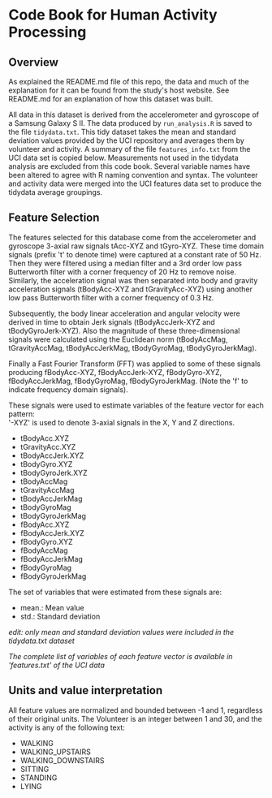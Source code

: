 # Code Book for Human Activity Processing
## Overview
As explained the README.md file of this repo, the data and much of the explanation for it can be found from the study's host website. See README.md for an explanation of how this dataset was built.

All data in this dataset is derived from the accelerometer and gyroscope of a Samsung Galaxy S II. The data produced by `run_analysis.R` is saved to the file `tidydata.txt`. This tidy dataset takes the mean and standard deviation values provided by the UCI repository and averages them by volunteer and activity. A summary of the file `features_info.txt` from the UCI data set is copied below. Measurements not used in the tidydata analysis are excluded from this code book. Several variable names have been altered to agree with R naming convention and syntax. The volunteer and activity data were merged into the UCI features data set to produce the tidydata average groupings. 

## Feature Selection 

The features selected for this database come from the accelerometer and gyroscope 3-axial raw signals tAcc-XYZ and tGyro-XYZ. These time domain signals (prefix 't' to denote time) were captured at a constant rate of 50 Hz. Then they were filtered using a median filter and a 3rd order low pass Butterworth filter with a corner frequency of 20 Hz to remove noise. Similarly, the acceleration signal was then separated into body and gravity acceleration signals (tBodyAcc-XYZ and tGravityAcc-XYZ) using another low pass Butterworth filter with a corner frequency of 0.3 Hz. 

Subsequently, the body linear acceleration and angular velocity were derived in time to obtain Jerk signals (tBodyAccJerk-XYZ and tBodyGyroJerk-XYZ). Also the magnitude of these three-dimensional signals were calculated using the Euclidean norm (tBodyAccMag, tGravityAccMag, tBodyAccJerkMag, tBodyGyroMag, tBodyGyroJerkMag). 

Finally a Fast Fourier Transform (FFT) was applied to some of these signals producing fBodyAcc-XYZ, fBodyAccJerk-XYZ, fBodyGyro-XYZ, fBodyAccJerkMag, fBodyGyroMag, fBodyGyroJerkMag. (Note the 'f' to indicate frequency domain signals). 

These signals were used to estimate variables of the feature vector for each pattern:  
'-XYZ' is used to denote 3-axial signals in the X, Y and Z directions.

* tBodyAcc.XYZ
* tGravityAcc.XYZ
* tBodyAccJerk.XYZ
* tBodyGyro.XYZ
* tBodyGyroJerk.XYZ
* tBodyAccMag
* tGravityAccMag
* tBodyAccJerkMag
* tBodyGyroMag
* tBodyGyroJerkMag
* fBodyAcc.XYZ
* fBodyAccJerk.XYZ
* fBodyGyro.XYZ
* fBodyAccMag
* fBodyAccJerkMag
* fBodyGyroMag
* fBodyGyroJerkMag

The set of variables that were estimated from these signals are: 

* mean.: Mean value
* std.: Standard deviation

_edit: only mean and standard deviation values were included in the tidydata.txt dataset_

_The complete list of variables of each feature vector is available in 'features.txt' of the UCI data_

## Units and value interpretation
All feature values are normalized and bounded between -1 and 1, regardless of their original units. The Volunteer is an integer between 1 and 30, and the activity is any of the following text: 

* WALKING
* WALKING_UPSTAIRS
* WALKING_DOWNSTAIRS
* SITTING
* STANDING
* LYING
